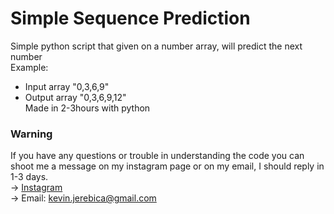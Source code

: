 # Simple Sequence Prediction 
Simple python script that given on a number array, will predict the next number<br>
Example: <br>
-  Input array "0,3,6,9" <br>
-  Output array "0,3,6,9,12"<br>
Made in 2-3hours with python 

### Warning 
If you have any questions or trouble in understanding the code you can shoot me a message on my instagram page or on my email, I should reply in 1-3 days.<br>
 -> <a href="https://instagram.com/kevinj____">Instagram</a><br>
 -> Email: kevin.jerebica@gmail.com<br>
